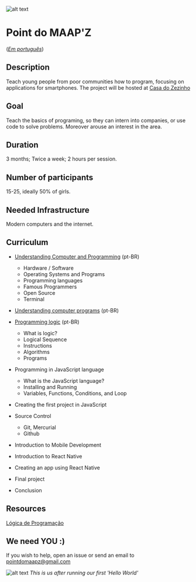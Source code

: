 ![alt text](https://s3.amazonaws.com/opensourceprojects/maapz-logo.png)
# Point do MAAP'Z 

([*Em português*](/README_pt-BR.md))
## Description

Teach young people from poor communities how to program, focusing on applications for smartphones. The project will be hosted at [Casa do Zezinho](http://casadozezinho.org.br)

## Goal

Teach the basics of programing, so they can intern into companies, or use code to solve problems. Moreover arouse an interest in the area.

## Duration

3 months; Twice a week; 2 hours per session.

## Number of participants

15-25, ideally 50% of girls.

## Needed Infrastructure 

Modern computers and the internet. 

## Curriculum

- [Understanding Computer and Programming](https://drive.google.com/file/d/0B5rJcGaAXTjVcHg2RHVmcDhNcWM/view?usp=sharing) (pt-BR)
  - Hardware / Software
  - Operating Systems and Programs
  - Programming languages
  - Famous Programmers
  - Open Source
  - Terminal
  
 - [Understanding computer programs](https://drive.google.com/open?id=0B5rJcGaAXTjVVkphUDJzeVdKOWM) (pt-BR)

- [Programming logic](https://drive.google.com/file/d/0B5rJcGaAXTjVYTBzYUFUT3BkYUk/view?usp=sharing) (pt-BR)
  - What is logic?
  - Logical Sequence
  - Instructions
  - Algorithms
  - Programs
 
- Programming in JavaScript language
  - What is the JavaScript language?
  - Installing and Running
  - Variables, Functions, Conditions, and Loop

- Creating the first project in JavaScript
- Source Control
  - Git, Mercurial
  - Github
  
- Introduction to Mobile Development
- Introduction to React Native
- Creating an app using React Native
- Final project
- Conclusion

## Resources
[Lógica de Programação](http://www.inf.ufsc.br/~vania.bogorny/teaching/ine5231/Logica.pdf)

## We need YOU :) 

If you wish to help, open an issue or send an email to pointdomaapz@gmail.com

![alt text](https://s3.amazonaws.com/opensourceprojects/IMG_2230.JPG)
*This is us after running our first 'Hello World'*
